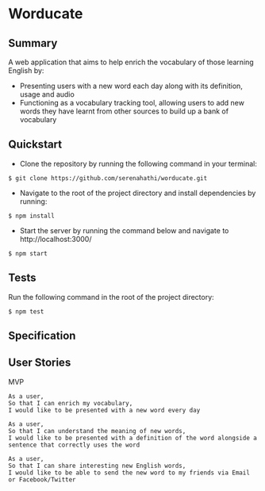 # Worducate

## Summary

A web application that aims to help enrich the vocabulary of those learning English by:
- Presenting users with a new word each day along with its definition, usage and audio
- Functioning as a vocabulary tracking tool, allowing users to add new words they have learnt from other sources to build up a bank of vocabulary

## Quickstart

- Clone the repository by running the following command in your terminal:

```
$ git clone https://github.com/serenahathi/worducate.git
```

- Navigate to the root of the project directory and install dependencies by running:

```
$ npm install
```

- Start the server by running the command below and navigate to http://localhost:3000/
```
$ npm start
```

## Tests

Run the following command in the root of the project directory:

```
$ npm test
```

## Specification

## User Stories

MVP
```
As a user,
So that I can enrich my vocabulary,
I would like to be presented with a new word every day
```
```
As a user,
So that I can understand the meaning of new words,
I would like to be presented with a definition of the word alongside a sentence that correctly uses the word
```
```
As a user,
So that I can share interesting new English words,
I would like to be able to send the new word to my friends via Email or Facebook/Twitter
```